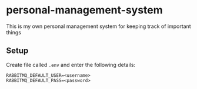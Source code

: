 # personal-management-system
This is my own personal management system for keeping track of important things

## Setup
Create file called `.env` and enter the following details:

	RABBITMQ_DEFAULT_USER=<username>
	RABBITMQ_DEFAULT_PASS=<password>